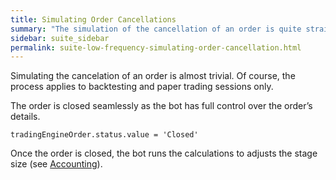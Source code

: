 ```yaml
---
title: Simulating Order Cancellations
summary: "The simulation of the cancellation of an order is quite straightforward, as the trading bot has all the information required to proceed."
sidebar: suite_sidebar
permalink: suite-low-frequency-simulating-order-cancellation.html
---
```


Simulating the cancelation of an order is almost trivial. Of course, the process applies to backtesting and paper trading sessions only.

The order is closed seamlessly as the bot has full control over the order’s details.

```
tradingEngineOrder.status.value = 'Closed'
```

Once the order is closed, the bot runs the calculations to adjusts the stage size (see [Accounting](suite-low-frequency-accounting.html)).
